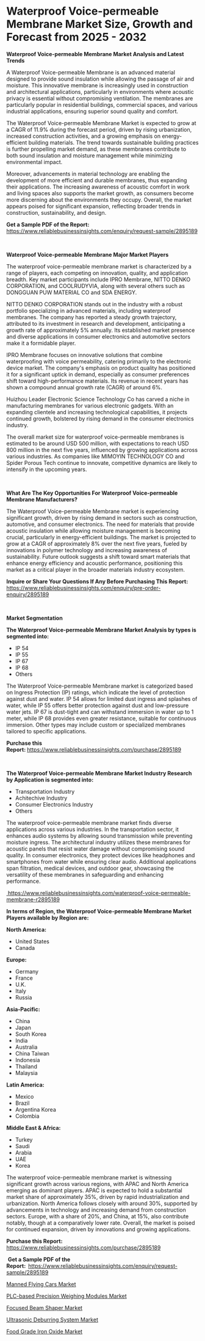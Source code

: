 <p><h1>Waterproof Voice-permeable Membrane Market Size, Growth and Forecast from 2025 - 2032</h1></p><p><strong>Waterproof Voice-permeable Membrane Market Analysis and Latest Trends</strong></p>
<p><p>A Waterproof Voice-permeable Membrane is an advanced material designed to provide sound insulation while allowing the passage of air and moisture. This innovative membrane is increasingly used in construction and architectural applications, particularly in environments where acoustic privacy is essential without compromising ventilation. The membranes are particularly popular in residential buildings, commercial spaces, and various industrial applications, ensuring superior sound quality and comfort.</p><p>The Waterproof Voice-permeable Membrane Market is expected to grow at a CAGR of 11.9% during the forecast period, driven by rising urbanization, increased construction activities, and a growing emphasis on energy-efficient building materials. The trend towards sustainable building practices is further propelling market demand, as these membranes contribute to both sound insulation and moisture management while minimizing environmental impact. </p><p>Moreover, advancements in material technology are enabling the development of more efficient and durable membranes, thus expanding their applications. The increasing awareness of acoustic comfort in work and living spaces also supports the market growth, as consumers become more discerning about the environments they occupy. Overall, the market appears poised for significant expansion, reflecting broader trends in construction, sustainability, and design.</p></p>
<p><strong>Get a Sample PDF of the Report:&nbsp;</strong> <a href="https://www.reliablebusinessinsights.com/enquiry/request-sample/2895189?utm_campaign=1113&utm_medium=2&utm_source=Github&utm_content=ia&utm_term=15032025&utm_id=waterproof-voice-permeable-membrane">https://www.reliablebusinessinsights.com/enquiry/request-sample/2895189</a></p>
<p>&nbsp;</p>
<p><strong>Waterproof Voice-permeable Membrane Major Market Players</strong></p>
<p><p>The waterproof voice-permeable membrane market is characterized by a range of players, each competing on innovation, quality, and application breadth. Key market participants include IPRO Membrane, NITTO DENKO CORPORATION, and COOLRUDYVIA, along with several others such as DONGGUAN PUW MATERIAL CO and SDA ENERGY.</p><p>NITTO DENKO CORPORATION stands out in the industry with a robust portfolio specializing in advanced materials, including waterproof membranes. The company has reported a steady growth trajectory, attributed to its investment in research and development, anticipating a growth rate of approximately 5% annually. Its established market presence and diverse applications in consumer electronics and automotive sectors make it a formidable player.</p><p>IPRO Membrane focuses on innovative solutions that combine waterproofing with voice permeability, catering primarily to the electronic device market. The company's emphasis on product quality has positioned it for a significant uptick in demand, especially as consumer preferences shift toward high-performance materials. Its revenue in recent years has shown a compound annual growth rate (CAGR) of around 6%.</p><p>Huizhou Leader Electronic Science Technology Co has carved a niche in manufacturing membranes for various electronic gadgets. With an expanding clientele and increasing technological capabilities, it projects continued growth, bolstered by rising demand in the consumer electronics industry. </p><p>The overall market size for waterproof voice-permeable membranes is estimated to be around USD 500 million, with expectations to reach USD 800 million in the next five years, influenced by growing applications across various industries. As companies like MIMOYIN TECHNOLOGY CO and Spider Porous Tech continue to innovate, competitive dynamics are likely to intensify in the upcoming years.</p></p>
<p>&nbsp;</p>
<p><strong>What Are The Key Opportunities For Waterproof Voice-permeable Membrane Manufacturers?</strong></p>
<p><p>The Waterproof Voice-permeable Membrane market is experiencing significant growth, driven by rising demand in sectors such as construction, automotive, and consumer electronics. The need for materials that provide acoustic insulation while allowing moisture management is becoming crucial, particularly in energy-efficient buildings. The market is projected to grow at a CAGR of approximately 8% over the next five years, fueled by innovations in polymer technology and increasing awareness of sustainability. Future outlook suggests a shift toward smart materials that enhance energy efficiency and acoustic performance, positioning this market as a critical player in the broader materials industry ecosystem.</p></p>
<p><strong>Inquire or Share Your Questions If Any Before Purchasing This Report:</strong> <a href="https://www.reliablebusinessinsights.com/enquiry/pre-order-enquiry/2895189?utm_campaign=1113&utm_medium=2&utm_source=Github&utm_content=ia&utm_term=15032025&utm_id=waterproof-voice-permeable-membrane">https://www.reliablebusinessinsights.com/enquiry/pre-order-enquiry/2895189</a></p>
<p>&nbsp;</p>
<p><strong>Market Segmentation</strong></p>
<p><strong>The Waterproof Voice-permeable Membrane Market Analysis by types is segmented into:</strong></p>
<p><ul><li>IP 54</li><li>IP 55</li><li>IP 67</li><li>IP 68</li><li>Others</li></ul></p>
<p><p>The Waterproof Voice-permeable Membrane market is categorized based on Ingress Protection (IP) ratings, which indicate the level of protection against dust and water. IP 54 allows for limited dust ingress and splashes of water, while IP 55 offers better protection against dust and low-pressure water jets. IP 67 is dust-tight and can withstand immersion in water up to 1 meter, while IP 68 provides even greater resistance, suitable for continuous immersion. Other types may include custom or specialized membranes tailored to specific applications.</p></p>
<p><strong>Purchase this Report:&nbsp;</strong><a href="https://www.reliablebusinessinsights.com/purchase/2895189?utm_campaign=1113&utm_medium=2&utm_source=Github&utm_content=ia&utm_term=15032025&utm_id=waterproof-voice-permeable-membrane">https://www.reliablebusinessinsights.com/purchase/2895189</a></p>
<p>&nbsp;</p>
<p><strong>The Waterproof Voice-permeable Membrane Market Industry Research by Application is segmented into:</strong></p>
<p><ul><li>Transportation Industry</li><li>Achitechive Industry</li><li>Consumer Electronics Industry</li><li>Others</li></ul></p>
<p><p>The waterproof voice-permeable membrane market finds diverse applications across various industries. In the transportation sector, it enhances audio systems by allowing sound transmission while preventing moisture ingress. The architectural industry utilizes these membranes for acoustic panels that resist water damage without compromising sound quality. In consumer electronics, they protect devices like headphones and smartphones from water while ensuring clear audio. Additional applications span filtration, medical devices, and outdoor gear, showcasing the versatility of these membranes in safeguarding and enhancing performance.</p></p>
<p><a href="https://www.reliablebusinessinsights.com/waterproof-voice-permeable-membrane-r2895189?utm_campaign=1113&utm_medium=2&utm_source=Github&utm_content=ia&utm_term=15032025&utm_id=waterproof-voice-permeable-membrane">&nbsp;https://www.reliablebusinessinsights.com/waterproof-voice-permeable-membrane-r2895189</a></p>
<p><strong>In terms of Region, the Waterproof Voice-permeable Membrane Market Players available by Region are:</strong></p>
<p>
    <p> <strong> North America: </strong>
        <ul>
            <li>United States</li>
            <li>Canada</li>
        </ul>
        </p> 
    <p> <strong> Europe: </strong>
        <ul>
            <li>Germany</li>
            <li>France</li>
            <li>U.K.</li>
            <li>Italy</li>
            <li>Russia</li>
        </ul>
        </p> 
    <p> <strong> Asia-Pacific: </strong>
        <ul>
            <li>China</li>
            <li>Japan</li>
            <li>South Korea</li>
            <li>India</li>
            <li>Australia</li>
            <li>China Taiwan</li>
            <li>Indonesia</li>
            <li>Thailand</li>
            <li>Malaysia</li>
        </ul>
        </p> 
    <p> <strong> Latin America: </strong>
        <ul>
            <li>Mexico</li>
            <li>Brazil</li>
            <li>Argentina Korea</li>
            <li>Colombia</li>
        </ul>
        </p> 
    <p> <strong> Middle East & Africa: </strong>
        <ul>
            <li>Turkey</li>
            <li>Saudi</li>
            <li>Arabia</li>
            <li>UAE</li>
            <li>Korea</li>
        </ul>
    </p>
    </p>
<p><p>The waterproof voice-permeable membrane market is witnessing significant growth across various regions, with APAC and North America emerging as dominant players. APAC is expected to hold a substantial market share of approximately 35%, driven by rapid industrialization and urbanization. North America follows closely with around 30%, supported by advancements in technology and increasing demand from construction sectors. Europe, with a share of 20%, and China, at 15%, also contribute notably, though at a comparatively lower rate. Overall, the market is poised for continued expansion, driven by innovations and growing applications.</p></p>
<p><strong>Purchase this Report: </strong><a href="https://www.reliablebusinessinsights.com/purchase/2895189?utm_campaign=1113&utm_medium=2&utm_source=Github&utm_content=ia&utm_term=15032025&utm_id=waterproof-voice-permeable-membrane">https://www.reliablebusinessinsights.com/purchase/2895189</a></p>
<p>&nbsp;<strong>Get a Sample PDF of the Report:&nbsp;&nbsp;</strong><a href="https://www.reliablebusinessinsights.com/enquiry/request-sample/2895189?utm_campaign=1113&utm_medium=2&utm_source=Github&utm_content=ia&utm_term=15032025&utm_id=waterproof-voice-permeable-membrane">https://www.reliablebusinessinsights.com/enquiry/request-sample/2895189</a></p>
<p><strong></strong></p>
<p><p><a href="https://github.com/seemagarbeha/Market-Research-Report-List-1/blob/main/manned-flying-cars-market.md?utm_campaign=1113&utm_medium=2&utm_source=Github&utm_content=ia&utm_term=15032025&utm_id=waterproof-voice-permeable-membrane">Manned Flying Cars Market</a></p><p><a href="https://github.com/edderkoliso1/Market-Research-Report-List-1/blob/main/plc-based-precision-weighing-modules-market.md?utm_campaign=1113&utm_medium=2&utm_source=Github&utm_content=ia&utm_term=15032025&utm_id=waterproof-voice-permeable-membrane">PLC-based Precision Weighing Modules Market</a></p><p><a href="https://github.com/mafeasavzal/Market-Research-Report-List-1/blob/main/focused-beam-shaper-market.md?utm_campaign=1113&utm_medium=2&utm_source=Github&utm_content=ia&utm_term=15032025&utm_id=waterproof-voice-permeable-membrane">Focused Beam Shaper Market</a></p><p><a href="https://github.com/sarialahipff/Market-Research-Report-List-1/blob/main/ultrasonic-deburring-system-market.md?utm_campaign=1113&utm_medium=2&utm_source=Github&utm_content=ia&utm_term=15032025&utm_id=waterproof-voice-permeable-membrane">Ultrasonic Deburring System Market</a></p><p><a href="https://github.com/gorbaicodaro/Market-Research-Report-List-1/blob/main/food-grade-iron-oxide-market.md?utm_campaign=1113&utm_medium=2&utm_source=Github&utm_content=ia&utm_term=15032025&utm_id=waterproof-voice-permeable-membrane">Food Grade Iron Oxide Market</a></p></p>